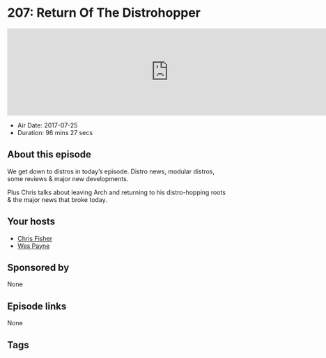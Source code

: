 # 207: Return Of The Distrohopper

<iframe src="https://player.fireside.fm/v2/RUkczH-V+9dyEvsEu?theme=dark" width="740" height="200" frameborder="0" scrolling="no"></iframe>

* Air Date: 2017-07-25
* Duration: 96 mins 27 secs

## About this episode

We get down to distros in today’s episode. Distro news, modular distros, some reviews & major new developments. 

Plus Chris talks about leaving Arch and returning to his distro-hopping roots & the major news that broke today.

## Your hosts
* [Chris Fisher](https://linuxunplugged.com/hosts/chrislas)
* [Wes Payne](https://linuxunplugged.com/hosts/wes)

## Sponsored by

None



## Episode links

None



## Tags


